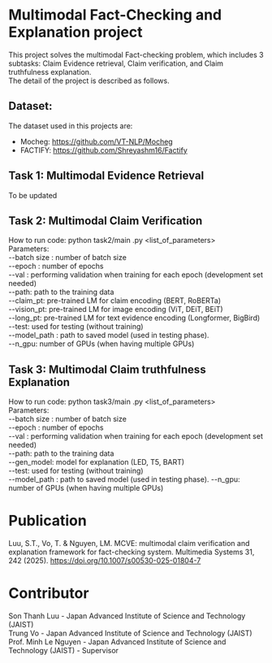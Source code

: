# Multimodal Fact-Checking and Explanation project  
This project solves the multimodal Fact-checking problem, which includes 3 subtasks: Claim Evidence retrieval, Claim verification, and Claim truthfulness explanation.  
The detail of the project is described as follows.   

## Dataset:  
The dataset used in this projects are:   
+ Mocheg: https://github.com/VT-NLP/Mocheg   
+ FACTIFY: https://github.com/Shreyashm16/Factify     

## Task 1: Multimodal Evidence Retrieval   
To be updated   

## Task 2: Multimodal Claim Verification 
How to run code: python task2/main .py <list_of_parameters>   
Parameters:    
 --batch size : number of batch size  
 --epoch  : number of epochs   
 --val : performing validation when training for each epoch (development set needed)    
 --path:  path to the training data   
 --claim_pt: pre-trained LM for claim encoding (BERT, RoBERTa)  
 --vision_pt: pre-trained LM for image encoding (ViT, DEiT, BEiT)  
 --long_pt: pre-trained LM for text evidence encoding (Longformer, BigBird)   
 --test: used for testing (without training)  
 --model_path  : path to saved model (used in testing phase).   
 --n_gpu:  number of GPUs (when having multiple GPUs)   

## Task 3: Multimodal Claim truthfulness Explanation 
How to run code: python task3/main .py <list_of_parameters>      
Parameters:    
 --batch size : number of batch size  
 --epoch  : number of epochs   
 --val : performing validation when training for each epoch (development set needed)    
 --path:  path to the training data   
 --gen_model: model for explanation (LED, T5, BART)    
 --test: used for testing (without training)  
 --model_path  : path to saved model (used in testing phase).
 --n_gpu:  number of GPUs (when having multiple GPUs)  
 
# Publication 
Luu, S.T., Vo, T. & Nguyen, LM. MCVE: multimodal claim verification and explanation framework for fact-checking system. Multimedia Systems 31, 242 (2025). 
https://doi.org/10.1007/s00530-025-01804-7

# Contributor 
Son Thanh Luu - Japan Advanced Institute of Science and Technology (JAIST)  
Trung Vo - Japan Advanced Institute of Science and Technology (JAIST)   
Prof. Minh Le Nguyen - Japan Advanced Institute of Science and Technology (JAIST) - Supervisor 
